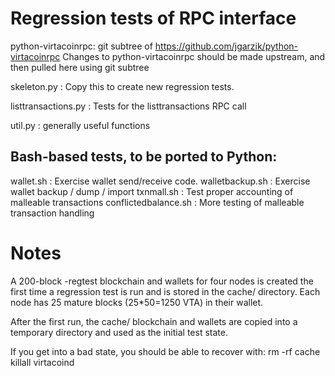 Regression tests of RPC interface
=================================

python-virtacoinrpc: git subtree of https://github.com/jgarzik/python-virtacoinrpc
Changes to python-virtacoinrpc should be made upstream, and then
pulled here using git subtree

skeleton.py : Copy this to create new regression tests.

listtransactions.py : Tests for the listtransactions RPC call

util.py : generally useful functions

Bash-based tests, to be ported to Python:
-----------------------------------------
wallet.sh : Exercise wallet send/receive code.
walletbackup.sh : Exercise wallet backup / dump / import
txnmall.sh : Test proper accounting of malleable transactions
conflictedbalance.sh : More testing of malleable transaction handling

Notes
=====

A 200-block -regtest blockchain and wallets for four nodes
is created the first time a regression test is run and
is stored in the cache/ directory. Each node has 25 mature
blocks (25*50=1250 VTA) in their wallet.

After the first run, the cache/ blockchain and wallets are
copied into a temporary directory and used as the initial
test state.

If you get into a bad state, you should be able
to recover with:
  rm -rf cache
  killall virtacoind
